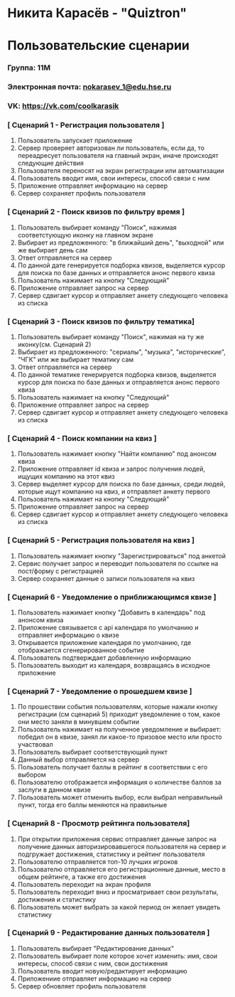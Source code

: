 # Никита Карасёв - "Quiztron"
# Пользовательские сценарии

### Группа: 11М
### Электронная почта: nokarasev_1@edu.hse.ru
### VK: https://vk.com/coolkarasik

### [ Сценарий 1 - Регистрация пользователя ]
1. Пользователь запускает приложение
2. Сервер проверяет авторизован ли пользователь, если да, то переадресует пользователя на главный экран, иначе происходят следующие действия
3. Пользователя переносят на экран регистрации или автоматизации
4. Пользователь вводит имя, свои интересы, способ связи с ним
5. Приложение отправляет информацию на сервер
6. Сервер сохраняет профиль пользователя

### [ Сценарий 2 - Поиск квизов по фильтру время ]
1. Пользователь выбирает команду "Поиск", нажимая соответстующую иконку на главном экране
2. Выбирает из предложенного: "в ближайший день", "выходной" или же выбирает день сам
3. Ответ отправляется на сервер
4. По данной дате генерируется подборка квизов, выделяется курсор для поиска по базе данных и отправляется анонс первого квиза
5. Пользователь нажимает на кнопку "Следующий"
6. Приложение отправляет запрос на сервер
7. Сервер сдвигает курсор и отправляет анкету следующего человека из списка

### [ Сценарий 3 - Поиск квизов по фильтру тематика]
1. Пользователь выбирает команду "Поиск", нажимая на ту же иконку(см. Сценарий 2)
2. Выбирает из предложенного: "сериалы", "музыка", "исторические", "ЧГК" или же выбирает тематику сам
3. Ответ отправляется на сервер
4. По данной тематике генерируется подборка квизов, выделяется курсор для поиска по базе данных и отправляется анонс первого квиза
5. Пользователь нажимает на кнопку "Следующий"
6. Приложение отправляет запрос на сервер
7. Сервер сдвигает курсор и отправляет анкету следующего человека из списка

### [ Сценарий 4 - Поиск компании на квиз ]
1. Пользователь нажимает кнопку "Найти компанию" под анонсом квиза
2. Приложение отправляет id квиза и запрос получения людей, ищущих компанию на этот квиз
3. Сервер выделяет курсор для поиска по базе данных, среди людей, которые ищут компанию на квиз, и отправляет анкету первого
4. Пользователь нажимает на кнопку "Следующий"
5. Приложение отправляет запрос на сервер
6. Сервер сдвигает курсор и отправляет анкету следующего человека из списка

### [ Сценарий 5 - Регистрация пользователя на квиз ]
1. Пользователь нажимает кнопку "Зарегистрироваться" под анкетой
2. Сервис получает запрос и переводит пользователя по ссылке на пост/форму с регистрацией
3. Сервер сохраняет данные о записи пользователя на квиз

### [ Сценарий 6 - Уведомление о приближающимся квизе ]
1. Пользователь нажимает кнопку "Добавить в календарь" под анонсом квиза
2. Приложение связывается с api календаря по умолчанию и отправляет информацию о квизе
3. Открывается приложение календаря по умолчанию, где отображается сгенерированное событие
4. Пользователь подтверждает добавленную информацию
5. Пользователь выходит из календаря, возвращаясь в исходное приложение

### [ Сценарий 7 - Уведомление о прошедшем квизе ]
1. По прошествии события пользователям, которые нажали кнопку регистрации (см сценарий 5) приходит уведомление о том, какое они место заняли в минувшем событии
2. Пользователь нажимает на полученное уведомление и выбирает: победил он в квизе, занял ли какое-то призовое место или просто участвовал
3. Пользователь выбирает соответствующий пункт
4. Данный выбор отправляется на сервер
5. Пользователь получает баллы в рейтинг в соответствии с его выбором
6. Пользователю отображается информация о количестве баллов за заслуги в данном квизе
7. Пользователь может отменить выбор, если выбрал неправильный пункт, тогда его баллы меняются на правильные

### [ Сценарий 8 - Просмотр рейтинга пользователя]
1. При открытии приложения сервис отправляет данные запрос на получение данных авторизировавшегося пользователя на сервер и подгружает достижения, статистику и рейтинг пользователя  
2.  Пользователю отправляется топ-10 лучших игроков 
3. Пользователю отправляется его регистрационные данные, место в общем рейтинге, а также его достижения
4. Пользователь переходит на экран профиля
5. Пользователь переходит вниз и просматривает свои результаты, достижения и статистику
6. Пользователь может выбрать за какой период он желает увидеть статистику


### [ Сценарий 9 - Редактирование данных пользователя ]
1. Пользователь выбирает "Редактирование данных" 
2. Пользователь выбирает поле которое хочет изменить: имя, свои интересы, способ связи с ним, свои достижения
3. Пользователь вводит новую/редактирует информацию
4. Приложениие отправляет информацию на сервер
5. Сервер обновляет профиль пользователя